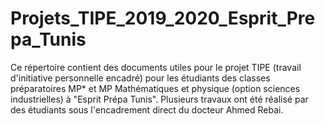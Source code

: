 # Projets_TIPE_2019_2020_Esprit_Prepa_Tunis
Ce répertoire contient des documents utiles pour le projet TIPE (travail d'initiative personnelle encadré) pour les étudiants des classes préparatoires MP* et MP Mathématiques et physique (option sciences industrielles) à "Esprit Prépa Tunis". Plusieurs travaux ont été réalisé par des étudiants sous l'encadrement direct du docteur Ahmed Rebai.
